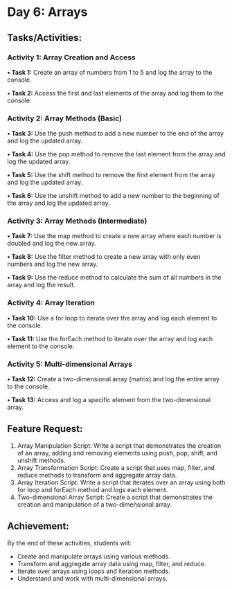 # Day 6: Arrays

## Tasks/Activities:

### Activity 1: Array Creation and Access

**• Task 1:** Create an array of numbers from 1 to 5 and log the array to the console.

**• Task 2:** Access the first and last elements of the array and log them to the console.

### Activity 2: Array Methods (Basic)

**• Task 3:** Use the push method to add a new number to the end of the array and log the updated array.

**• Task 4:** Use the pop method to remove the last element from the array and log the updated array.

**• Task 5:** Use the shift method to remove the first element from the array and log the updated array.

**• Task 6:** Use the unshift method to add a new number to the beginning of the array and log the updated array.

### Activity 3: Array Methods (Intermediate)

**• Task 7:** Use the map method to create a new array where each number is doubled and log the new array.

**• Task 8:** Use the filter method to create a new array with only even numbers and log the new array.

**• Task 9:** Use the reduce method to calculate the sum of all numbers in the array and log the result.

### Activity 4: Array Iteration

**• Task 10:** Use a for loop to iterate over the array and log each element to the console.

**• Task 11:** Use the forEach method to iterate over the array and log each element to the console.

### Activity 5: Multi-dimensional Arrays

**• Task 12:** Create a two-dimensional array (matrix) and log the entire array to the console.

**• Task 13:** Access and log a specific element from the two-dimensional array.

## Feature Request:

1. Array Manipulation Script: Write a script that demonstrates the creation of an array, adding and removing elements using push, pop, shift, and unshift methods.
2. Array Transformation Script: Create a script that uses map, filter, and reduce methods to transform and aggregate array data.
3. Array Iteration Script: Write a script that iterates over an array using both for loop and forEach method and logs each element.
4. Two-dimensional Array Script: Create a script that demonstrates the creation and manipulation of a two-dimensional array.

## Achievement:

By the end of these activities, students will:

- Create and manipulate arrays using various methods.
- Transform and aggregate array data using map, filter, and reduce.
- Iterate over arrays using loops and iteration methods.
- Understand and work with multi-dimensional arrays.
